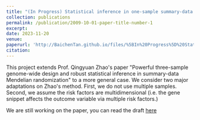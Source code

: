 ```yaml
---
title: "(In Progress) Statistical inference in one-sample summary-data Mendelian randomization"
collection: publications
permalink: /publication/2009-10-01-paper-title-number-1
excerpt: 
date: 2023-11-20
venue: 
paperurl: 'http://BaichenTan.github.io/files/%5BIn%20Progress%5D%20Statistical%20inference%20in%20one-sample%20summary-data%20Mendelian%20randomization.pdf'
citation:
---
```

This project extends Prof. Qingyuan Zhao's paper "Powerful three-sample genome-wide design and robust statistical inference in summary-data Mendelian randomization" to a more general case. We consider two major adaptations on Zhao's method. First, we do not use multiple samples. Second, we assume the risk factors are multidimensional (i.e. the gene snippet affects the outcome variable via multiple risk factors.)

We are still working on the paper, you can read the draft [here](http://BaichenTan.github.io/files/%5BIn%20Progress%5D%20Statistical%20inference%20in%20one-sample%20summary-data%20Mendelian%20randomization.pdf)
